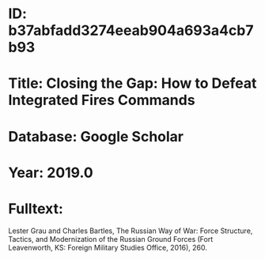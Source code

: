 # ID: b37abfadd3274eeab904a693a4cb7b93
# Title: Closing the Gap: How to Defeat Integrated Fires Commands
# Database: Google Scholar
# Year: 2019.0
# Fulltext:
Lester Grau and Charles Bartles, The Russian Way of War: Force Structure, Tactics, and Modernization of the Russian Ground Forces (Fort Leavenworth, KS: Foreign Military Studies Office, 2016), 260.
